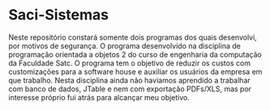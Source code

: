 # Saci-Sistemas
Neste repositório constará somente dois programas dos quais desenvolvi, por motivos de segurança.
O programa desenvolvido na disciplina de programação orientada a objetos 2 do curso de engenharia da computação da Faculdade Satc. O programa tem o objetivo de reduzir os custos com customizações para a software house e auxiliar os usuários da empresa em que trabalho. Nesta disciplina ainda não haviamos aprendido a trabalhar com banco de dados, JTable e nem com exportação PDFs/XLS, mas por interesse próprio fui atrás para alcançar meu objetivo.
